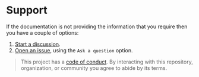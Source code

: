 # Support

If the documentation is not providing the information that you require then you have a couple of options:

1. [Start a discussion](https://github.com/SecOpsToolbox/tcp-wrappers-country-filter/discussions).
1. [Open an issue](https://github.com/SecOpsToolbox/tcp-wrappers-country-filter/issues), using the `Ask a question` option.

> This project has a [code of conduct](CODE_OF_CONDUCT.md). By interacting with this repository, organization, or community you agree to abide by its terms.
